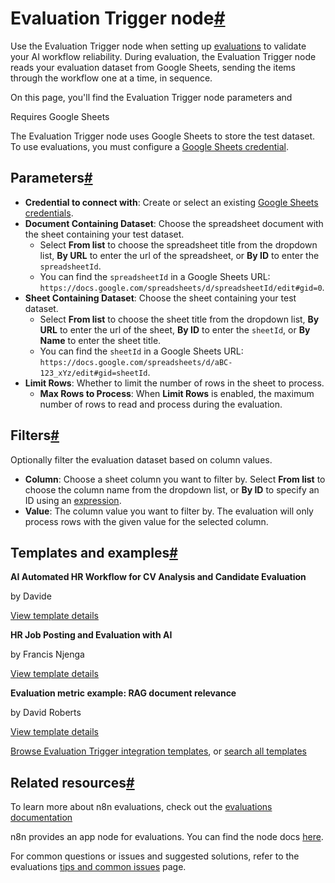 [](https://github.com/n8n-io/n8n-docs/edit/main/docs/integrations/builtin/core-nodes/n8n-nodes-base.evaluationtrigger.md "Edit this page")

# Evaluation Trigger node[#](#evaluation-trigger-node "Permanent link")

Use the Evaluation Trigger node when setting up [evaluations](../../../../advanced-ai/evaluations/overview/) to validate your AI workflow reliability. During evaluation, the Evaluation Trigger node reads your evaluation dataset from Google Sheets, sending the items through the workflow one at a time, in sequence.

On this page, you'll find the Evaluation Trigger node parameters and

Requires Google Sheets

The Evaluation Trigger node uses Google Sheets to store the test dataset. To use evaluations, you must configure a [Google Sheets credential](../../credentials/google/).

## Parameters[#](#parameters "Permanent link")

*   **Credential to connect with**: Create or select an existing [Google Sheets credentials](../../credentials/google/).
*   **Document Containing Dataset**: Choose the spreadsheet document with the sheet containing your test dataset.
    *   Select **From list** to choose the spreadsheet title from the dropdown list, **By URL** to enter the url of the spreadsheet, or **By ID** to enter the `spreadsheetId`.
    *   You can find the `spreadsheetId` in a Google Sheets URL: `https://docs.google.com/spreadsheets/d/spreadsheetId/edit#gid=0`.
*   **Sheet Containing Dataset**: Choose the sheet containing your test dataset.
    *   Select **From list** to choose the sheet title from the dropdown list, **By URL** to enter the url of the sheet, **By ID** to enter the `sheetId`, or **By Name** to enter the sheet title.
    *   You can find the `sheetId` in a Google Sheets URL: `https://docs.google.com/spreadsheets/d/aBC-123_xYz/edit#gid=sheetId`.
*   **Limit Rows**: Whether to limit the number of rows in the sheet to process.
    *   **Max Rows to Process**: When **Limit Rows** is enabled, the maximum number of rows to read and process during the evaluation.

## Filters[#](#filters "Permanent link")

Optionally filter the evaluation dataset based on column values.

*   **Column**: Choose a sheet column you want to filter by. Select **From list** to choose the column name from the dropdown list, or **By ID** to specify an ID using an [expression](../../../../code/expressions/).
*   **Value**: The column value you want to filter by. The evaluation will only process rows with the given value for the selected column.

## Templates and examples[#](#templates-and-examples "Permanent link")

**AI Automated HR Workflow for CV Analysis and Candidate Evaluation**

by Davide

[View template details](https://n8n.io/workflows/2860-ai-automated-hr-workflow-for-cv-analysis-and-candidate-evaluation/)

**HR Job Posting and Evaluation with AI**

by Francis Njenga

[View template details](https://n8n.io/workflows/2773-hr-job-posting-and-evaluation-with-ai/)

**Evaluation metric example: RAG document relevance**

by David Roberts

[View template details](https://n8n.io/workflows/4273-evaluation-metric-example-rag-document-relevance/)

[Browse Evaluation Trigger integration templates](https://n8n.io/integrations/evaluation-trigger/), or [search all templates](https://n8n.io/workflows/)

## Related resources[#](#related-resources "Permanent link")

To learn more about n8n evaluations, check out the [evaluations documentation](../../../../advanced-ai/evaluations/overview/)

n8n provides an app node for evaluations. You can find the node docs [here](../n8n-nodes-base.evaluation/).

For common questions or issues and suggested solutions, refer to the evaluations [tips and common issues](../../../../advanced-ai/evaluations/tips-and-common-issues/) page.